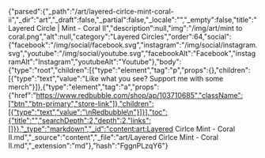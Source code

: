 {"parsed":{"_path":"/art/layered-cirlce-mint-coral-ii","_dir":"art","_draft":false,"_partial":false,"_locale":"","_empty":false,"title":"Layered Circle | Mint - Coral II","description":null,"img":"/img/art/mint to coral.png","alt":null,"category":"Layered Circles","order":64,"social":{"facebook":"/img/social/facebook.svg","instagram":"/img/social/instagram.svg","youtube":"/img/social/youtube.svg","facebookAlt":"Facebook","instagramAlt":"Instagram","youtubeAlt":"Youtube"},"body":{"type":"root","children":[{"type":"element","tag":"p","props":{},"children":[{"type":"text","value":"Like what you see? Support me with some merch"}]},{"type":"element","tag":"a","props":{"href":"https://www.redbubble.com/shop/ap/103710685","className":["btn","btn-primary","store-link"]},"children":[{"type":"text","value":"\nRedbubble\n"}]}],"toc":{"title":"","searchDepth":2,"depth":2,"links":[]}},"_type":"markdown","_id":"content:art:Layered Cirlce Mint - Coral II.md","_source":"content","_file":"art/Layered Cirlce Mint - Coral II.md","_extension":"md"},"hash":"FggnPLzqY6"}